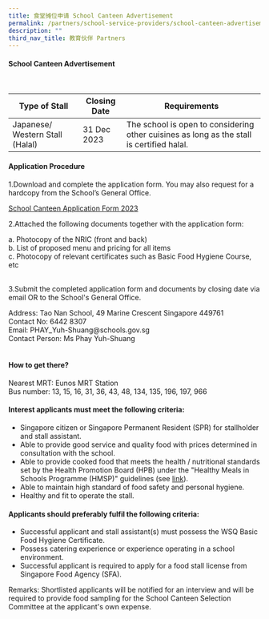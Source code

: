 ```yaml
---
title: 食堂摊位申请 School Canteen Advertisement
permalink: /partners/school-service-providers/school-canteen-advertisement/
description: ""
third_nav_title: 教育伙伴 Partners
---
```

#### School Canteen Advertisement
<br>

| Type of Stall| Closing Date | Requirements |
| -------- | -------- | -------- |
| Japanese/ Western Stall (Halal)    | 31 Dec 2023     | The school is open to considering other cuisines as long as the stall is certified halal.      |

#### Application Procedure

1.Download and complete the application form. You may also request for a hardcopy from the School’s General Office.<br>

[School Canteen Application Form 2023](/files/school%20canteen%20application%20form%202023.pdf)

2.Attached the following documents together with the application form:
<p class="indent">
a.	Photocopy of the NRIC (front and back)<br>
b.	List of proposed menu and pricing for all items<br>
c.	Photocopy of relevant certificates such as Basic Food Hygiene Course, etc<br><br>
</p>

3.Submit the completed application form and documents by closing date via email OR to the School's General Office.
<p class="indent">
Address: Tao Nan School, 49 Marine Crescent Singapore 449761<br>
Contact No: 6442 8307<br>
Email: PHAY_Yuh-Shuang@schools.gov.sg<br>
Contact Person: Ms Phay Yuh-Shuang<br><br>
	</p>
	
#### How to get there?
Nearest MRT: Eunos MRT Station<br>
Bus number: 13, 15, 16, 31, 36, 43, 48, 134, 135, 196, 197, 966

#### Interest applicants must meet the following criteria:
* Singapore citizen or Singapore Permanent Resident (SPR) for stallholder and stall assistant.
* Able to provide good service and quality food with prices determined in consultation with the school.
* Able to provide cooked food that meets the health / nutritional standards set by the Health Promotion Board (HPB) under the "Healthy Meals in Schools Programme (HMSP)" guidelines (see [link](https://www.hpb.gov.sg/schools/school-programmes/healthy-meals-in-schools-programme)).
* Able to maintain high standard of food safety and personal hygiene.
* Healthy and fit to operate the stall.

#### Applicants should preferably fulfil the following criteria:
* Successful applicant and stall assistant(s) must possess the WSQ Basic Food Hygiene Certificate.
* Possess catering experience or experience operating in a school environment.
* Successful applicant is required to apply for a food stall license from Singapore Food Agency (SFA).

Remarks: Shortlisted applicants will be notified for an interview and will be required to provide food sampling for the School Canteen Selection Committee at the applicant's own expense.